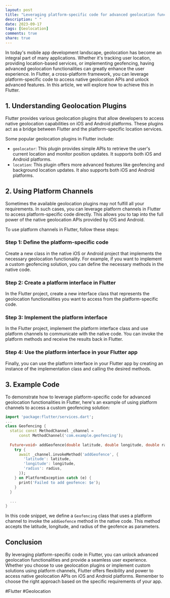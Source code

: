 ```yaml
---
layout: post
title: "Leveraging platform-specific code for advanced geolocation functionalities in Flutter."
description: " "
date: 2023-09-17
tags: [Geolocation]
comments: true
share: true
---
```


In today's mobile app development landscape, geolocation has become an integral part of many applications. Whether it's tracking user location, providing location-based services, or implementing geofencing, having advanced geolocation functionalities can greatly enhance the user experience. In Flutter, a cross-platform framework, you can leverage platform-specific code to access native geolocation APIs and unlock advanced features. In this article, we will explore how to achieve this in Flutter.

## 1. Understanding Geolocation Plugins

Flutter provides various geolocation plugins that allow developers to access native geolocation capabilities on iOS and Android platforms. These plugins act as a bridge between Flutter and the platform-specific location services.

Some popular geolocation plugins in Flutter include:
- `geolocator`: This plugin provides simple APIs to retrieve the user's current location and monitor position updates. It supports both iOS and Android platforms.
- `location`: This plugin offers more advanced features like geofencing and background location updates. It also supports both iOS and Android platforms.

## 2. Using Platform Channels

Sometimes the available geolocation plugins may not fulfill all your requirements. In such cases, you can leverage platform channels in Flutter to access platform-specific code directly. This allows you to tap into the full power of the native geolocation APIs provided by iOS and Android.

To use platform channels in Flutter, follow these steps:

### Step 1: Define the platform-specific code

Create a new class in the native iOS or Android project that implements the necessary geolocation functionality. For example, if you want to implement a custom geofencing solution, you can define the necessary methods in the native code.

### Step 2: Create a platform interface in Flutter

In the Flutter project, create a new interface class that represents the geolocation functionalities you want to access from the platform-specific code.

### Step 3: Implement the platform interface

In the Flutter project, implement the platform interface class and use platform channels to communicate with the native code. You can invoke the platform methods and receive the results back in Flutter.

### Step 4: Use the platform interface in your Flutter app

Finally, you can use the platform interface in your Flutter app by creating an instance of the implementation class and calling the desired methods.

## 3. Example Code

To demonstrate how to leverage platform-specific code for advanced geolocation functionalities in Flutter, here's an example of using platform channels to access a custom geofencing solution:

```dart
import 'package:flutter/services.dart';
...
class Geofencing {
  static const MethodChannel _channel =
      const MethodChannel('com.example.geofencing');
  
  Future<void> addGeofence(double latitude, double longitude, double radius) async {
    try {
      await _channel.invokeMethod('addGeofence', {
        'latitude': latitude,
        'longitude': longitude,
        'radius': radius,
      });
    } on PlatformException catch (e) {
      print('Failed to add geofence: $e');
    }
  }
  
  ...
}
```

In this code snippet, we define a `Geofencing` class that uses a platform channel to invoke the `addGeofence` method in the native code. This method accepts the latitude, longitude, and radius of the geofence as parameters.

## Conclusion

By leveraging platform-specific code in Flutter, you can unlock advanced geolocation functionalities and provide a seamless user experience. Whether you choose to use geolocation plugins or implement custom solutions using platform channels, Flutter offers flexibility and power to access native geolocation APIs on iOS and Android platforms. Remember to choose the right approach based on the specific requirements of your app.

#Flutter #Geolocation